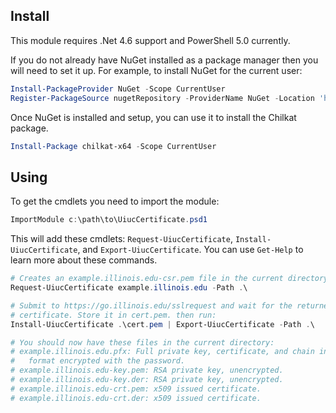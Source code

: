 ## Install

This module requires .Net 4.6 support and PowerShell 5.0 currently.

If you do not already have NuGet installed as a package manager then you will
need to set it up. For example, to install NuGet for the current user:

```powershell
Install-PackageProvider NuGet -Scope CurrentUser
Register-PackageSource nugetRepository -ProviderName NuGet -Location 'http://www.nuget.org/api/v2'
```

Once NuGet is installed and setup, you can use it to install the Chilkat
package.

```powershell
Install-Package chilkat-x64 -Scope CurrentUser
```

## Using

To get the cmdlets you need to import the module:

```powershell
ImportModule c:\path\to\UiucCertificate.psd1
```

This will add these cmdlets: `Request-UiucCertificate`, `Install-UiucCertificate`,
and `Export-UiucCertificate`. You can use `Get-Help` to learn more about these
commands.

```powershell
# Creates an example.illinois.edu-csr.pem file in the current directory.
Request-UiucCertificate example.illinois.edu -Path .\

# Submit to https://go.illinois.edu/sslrequest and wait for the returned
# certificate. Store it in cert.pem. then run:
Install-UiucCertificate .\cert.pem | Export-UiucCertificate -Path .\

# You should now have these files in the current directory:
# example.illinois.edu.pfx: Full private key, certificate, and chain in PKCS12
#   format encrypted with the password.
# example.illinois.edu-key.pem: RSA private key, unencrypted.
# example.illinois.edu-key.der: RSA private key, unencrypted.
# example.illinois.edu-crt.pem: x509 issued certificate.
# example.illinois.edu-crt.der: x509 issued certificate.
```
